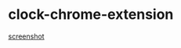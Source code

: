 # clock-chrome-extension


[screenshot](https://github.com/ShravanMeena/clock-chrome-extension/blob/main/screnshot_01.png?raw=true)
